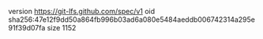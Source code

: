 version https://git-lfs.github.com/spec/v1
oid sha256:47e12f9dd50a864fb996b03ad6a080e5484aeddb006742314a295e91f39d07fa
size 1152
